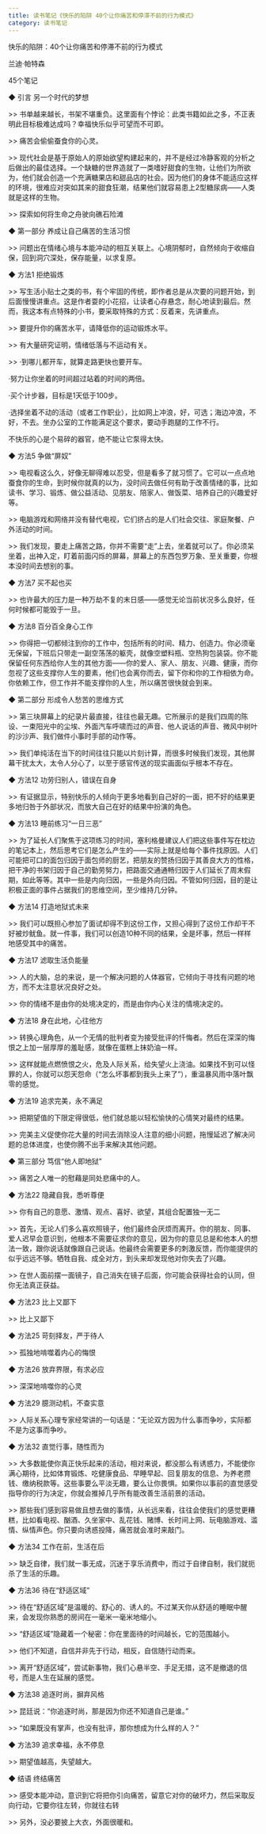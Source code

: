 ```yaml
---
title: 读书笔记《快乐的陷阱 40个让你痛苦和停滞不前的行为模式》
category: 读书笔记
---
```




快乐的陷阱：40个让你痛苦和停滞不前的行为模式

兰迪·帕特森

45个笔记

 

 

◆ 引言 另一个时代的梦想

 

\>> 书单越来越长，书架不堪重负。这里面有个悖论：此类书籍如此之多，不正表明此目标极难达成吗？幸福快乐似乎可望而不可即。

 

\>> 痛苦会偷偷蚕食你的心灵。

 

\>> 现代社会是基于原始人的原始欲望构建起来的，并不是经过冷静客观的分析之后做出的最佳选择。一个缺糖的世界造就了一类嗜好甜食的生物，让他们为所欲为，他们就会创造一个充满糖果店和甜品店的社会。因为他们的身体不能适应这样的环境，很难应对突如其来的甜食狂潮，结果他们就容易患上2型糖尿病——人类就是这样的生物。

 

\>> 探索如何将生命之舟驶向礁石险滩

 

 

◆ 第一部分 养成让自己痛苦的生活习惯

 

\>> 问题出在情绪心境与本能冲动的相互关联上。心境阴郁时，自然倾向于收缩自保，回到洞穴深处，保存能量，以求复原。

 

 

◆ 方法1 拒绝锻炼

 

\>> 写生活小贴士之类的书，有个牢固的传统，即作者总是从次要的问题开始，到后面慢慢讲重点。这是作者耍的小花招，让读者心存悬念，耐心地读到最后。然而，我这本有点特殊的小书，要采取特殊的方式：反着来，先讲重点。

 

\>> 要提升你的痛苦水平，请降低你的运动锻炼水平。

 

\>> 有大量研究证明，情绪低落与不运动有关。

 

\>> ·到哪儿都开车，就算走路更快也要开车。

·努力让你坐着的时间超过站着的时间的两倍。

·买个计步器，目标是1天低于100步。

·选择坐着不动的活动（或者工作职业），比如网上冲浪，好，可选；海边冲浪，不好，不去。坐办公室的工作能满足这个要求，要动手跑腿的工作不行。

不快乐的心是个易碎的器官，绝不能让它泵得太快。

 

 

◆ 方法5 争做“屏奴”

 

\>> 电视看这么久，好像无聊得难以忍受，但是看多了就习惯了。它可以一点点地蚕食你的生命，到时候你就真的以为，没时间去做任何有助于改善情绪的事，比如读书、学习、锻炼、做公益活动、见朋友、陪家人、做饭菜、培养自己的兴趣爱好等。

 

\>> 电脑游戏和网络并没有替代电视，它们挤占的是人们社会交往、家庭聚餐、户外活动的时间。

 

\>> 我们发现，要走上痛苦之路，你并不需要“走”上去，坐着就可以了。你必须呆坐着，出神入定，盯着前面闪烁的屏幕，屏幕上的东西包罗万象、至关重要，你根本没时间去想别的事。

 

 

◆ 方法7 买不起也买

 

\>> 也许最大的压力是一种万劫不复的末日感——感觉无论当前状况多么良好，任何时候都可能毁于一旦。

 

 

◆ 方法8 百分百全身心工作

 

\>> 你得把一切都倾注到你的工作中，包括所有的时间、精力、创造力。你必须毫无保留，下班后只带走一副空荡荡的躯壳，就像空塑料瓶、空热狗包装袋。你不能保留任何东西给你人生的其他方面——你的爱人、家人、朋友、兴趣、健康，而你忽视了这些支撑你人生的要素，他们也会离你而去，留下你和你的工作相依为命。你依赖工作，但工作并不能支撑你的人生，所以痛苦很快就会到来。

 

 

◆ 第二部分 形成令人愁苦的思维方式

 

\>> 第三块屏幕上的纪录片最直接，往往也最无趣。它所展示的是我们四周的陈设、一束阳光中的尘埃、外面汽车呼啸而过的声音、他人说话的声音、微风中树叶的沙沙声、我们做件小事时手部的动作等。

 

\>> 我们单纯活在当下的时间往往只能以片刻计算，而很多时候我们发现，其他屏幕干扰太大，太令人分心了，以至于感官传送的现实画面似乎根本不存在。

 

 

◆ 方法12 功劳归别人，错误在自身

 

\>> 有证据显示，特别快乐的人倾向于更多地看到自己好的一面，把不好的结果更多地归咎于外部状况，而放大自己在好的结果中扮演的角色。

 

 

◆ 方法13 睡前练习“一日三恶”

 

\>> 为了延长人们聚焦于这项练习的时间，塞利格曼建议人们把这些事件写在枕边的笔记本上，然后思考它们是怎么产生的——实际上就是给每个事件找原因。人们可能把可口的面包归因于面包师的厨艺，把朋友的赞扬归因于其善良大方的性格，把干净的书架归因于自己的勤劳努力，把路面交通通畅归因于人们延长了周末假期，如此等等。其中一些是内向归因，一些是外向归因。不管如何归因，目的是让积极正面的事件占据我们的思维空间，至少维持几分钟。

 

 

◆ 方法14 打造地狱式未来

 

\>> 我们可以既担心参加了面试却得不到这份工作，又担心得到了这份工作却干不好被炒鱿鱼。就一件事，我们可以创造10种不同的结果，全是坏事，然后一样样地感受其中的痛苦。

 

 

◆ 方法17 滤取生活负能量

 

\>> 人的大脑，总的来说，是一个解决问题的人体器官，它倾向于寻找有问题的地方，而不太注意状况良好之处。

 

\>> 你的情绪不是由你的处境决定的，而是由你内心关注的情境决定的。

 

 

◆ 方法18 身在此地，心往他方

 

\>> 转换心理角色，从一个无情的批判者变为接受批评的忏悔者。然后在深深的悔恨之上加一层厚厚的羞耻感，就像在蛋糕上抹奶油一样。

 

\>> 这样就能点燃愤恨之火，危及人际关系，给失望火上浇油。如果找不到可以怪罪的人，你就可以怨天怨命（“怎么坏事都到我头上来了”），重温暴风雨中落叶飘零的感觉。

 

 

◆ 方法19 追求完美，永不满足

 

\>> 把期望值的下限定得很低，他们就总能以轻松愉快的心情笑对最终的结果。

 

\>> 完美主义促使你花大量的时间去消除没人注意的细小问题，拖慢延迟了解决问题的总体进度，也使你腾不出手来解决其他问题。

 

 

◆ 第三部分 笃信“他人即地狱”

 

\>> 痛苦之人唯一的慰藉是同处悲痛中的人。

 

 

◆ 方法22 隐藏自我，悉听尊便

 

\>> 你有自己的意愿、激情、观点、喜好、欲望，其组合配置独一无二

 

\>> 首先，无论人们多么喜欢照镜子，他们最终会厌烦而离开。你的朋友、同事、爱人迟早会意识到，他根本不需要征求你的意见，因为你的意见总是和他本人的想法一致，跟你说话就像跟自己说话。他最终会需要更多的刺激反馈，而你能提供的似乎远远不够。牺牲自我、成全对方，到头来却发现他对你失去了兴趣。

 

\>> 在世人面前摆一面镜子，自己消失在镜子后面，你可能会获得社会的认同，但你无法真正获益。

 

 

◆ 方法23 比上又鄙下

 

\>> 比上又鄙下

 

 

◆ 方法25 苛刻择友，严于待人

 

\>> 孤独地啃噬着内心的悔恨

 

 

◆ 方法26 放弃界限，有求必应

 

\>> 深深地啃噬你的心灵

 

 

◆ 方法29 臆测动机，不查实意

 

\>> 人际关系心理专家经常讲的一句话是：“无论双方因为什么事而争吵，实际都不是为这事而争吵。

 

 

◆ 方法32 直觉行事，随性而为

 

\>> 大多数能使你真正快乐起来的活动，相对来说，都没那么有诱惑力，不能使你满心期待，比如体育锻炼、吃健康食品、早睡早起、回复朋友的信息、为养老攒钱、缴纳税款等。这些事要么平淡无趣，要么让你畏惧。如果你以事前的直觉感受指导你的行为决定，你就会推掉几乎所有能改善生活前景的活动。

 

\>> 那些我们感到容易做且想去做的事情，从长远来看，往往会使我们的感觉更糟糕，比如看电视、酗酒、久坐家中、乱花钱、赌博、长时间上网、玩电脑游戏、滥情、纵情声色。你只要向诱惑投降，痛苦就会准时来敲门。

 

 

◆ 方法34 工作在前，生活在后

 

\>> 缺乏自律，我们就一事无成，沉迷于享乐消费中，而过于自律自制，我们就扼杀了生活的乐趣。

 

 

◆ 方法36 待在“舒适区域”

 

\>> 待在“舒适区域”是温暖的、舒心的、诱人的。不过某天你从舒适的睡眠中醒来，会发现你熟悉的房间在一毫米一毫米地缩小。

 

\>> “舒适区域”隐藏着一个秘密：你在里面待的时间越长，它的范围越小。

 

\>> 他们不知道，自信并非先于行动，相反，自信随行动而来。

 

\>> 离开“舒适区域”，尝试新事物，我们心悬半空、手足无措，这不是撤退的信号，而是人生在延展的感觉。

 

 

◆ 方法38 追逐时尚，摒弃风格

 

\>> 昆廷说：“你追逐时尚，那是因为你还不知道自己是谁。”

 

\>> “如果既没有掌声，也没有批评，那你想成为什么样的人？”

 

 

◆ 方法39 追求幸福，永不停息

 

\>> 期望值越高，失望越大。

 

 

◆ 结语 终结痛苦

 

\>> 感受本能冲动，意识到它将把你引向痛苦，留意它对你的破坏力，然后采取反向行动，它要你往左转，你就往右转

 

\>> 另外，没必要披上大衣，外面很暖和。

 

 
